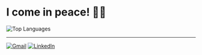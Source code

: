 # I come in peace! 🖖🏽

![Top Languages](https://github-readme-stats.vercel.app/api/top-langs/?username=guioliveiras&layout=compact&langs_count=7&theme=dark)

---

[![Gmail](https://img.shields.io/badge/-Gmail-%23333?style=for-the-badge&logo=gmail&logoColor=white)](mailto:silva.guilherrmeoliveira@gmail.com)
[![LinkedIn](https://img.shields.io/badge/-LinkedIn-%230077B5?style=for-the-badge&logo=linkedin&logoColor=white)](https://www.linkedin.com/in/silvaguilhermeoliveira/)
